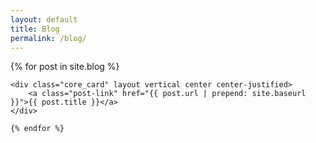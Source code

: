 ```yaml
---
layout: default
title: Blog
permalink: /blog/
---
```


<div class="home">

  <div class="container" layout horizontal start wrap around-justified>
    {% for post in site.blog %}

    <div class="core_card" layout vertical center center-justified>
        <a class="post-link" href="{{ post.url | prepend: site.baseurl }}">{{ post.title }}</a>
    </div>

    {% endfor %}
  </div>

</div>